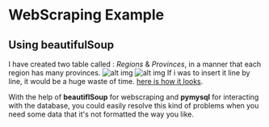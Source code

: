 # WebScraping Example 
## Using beautifulSoup


I have created two table called : *Regions* & *Provinces*, in a manner that each region has many provinces. 
![alt img](https://github.com/ayoubensalem/WebScraping/tree/master/demo/concept.png)
![alt img](https://github.com/ayoubensalem/WebScraping/tree/master/demo/table.png)
If i was to insert it line by line, it would be a huge waste of time. 
[here is how it looks](https://fr.wikipedia.org/wiki/R%C3%A9gions_du_Maroc).

With the help of **beautiflSoup** for webscraping and **pymysql** for interacting with the database, you could easily resolve this kind of problems when you need some data that it's not formatted the way you like.
